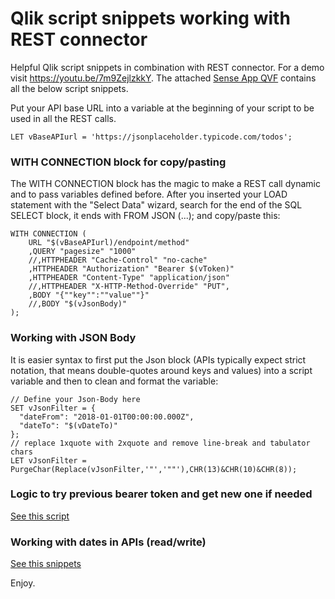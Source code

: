 # Qlik script snippets working with REST connector

Helpful Qlik script snippets in combination with REST connector. For a demo visit https://youtu.be/7m9ZejlzkkY. The attached 
<a href="https://github.com/ChristofSchwarz/qs_script_rest_api/blob/master/REST_example.qvf?raw=true">Sense App QVF</a> contains all the below script snippets. 

Put your API base URL into a variable at the beginning of your script to be used in all the REST calls.
```
LET vBaseAPIurl = 'https://jsonplaceholder.typicode.com/todos';
```
### WITH CONNECTION block for copy/pasting
The WITH CONNECTION block has the magic to make a REST call dynamic and to pass variables defined before. After you inserted your LOAD statement with the "Select Data" wizard, search for the end of the SQL SELECT block, it ends with FROM JSON (...); and copy/paste this:
```
WITH CONNECTION (
    URL "$(vBaseAPIurl)/endpoint/method"
    ,QUERY "pagesize" "1000"
    //,HTTPHEADER "Cache-Control" "no-cache"
    ,HTTPHEADER "Authorization" "Bearer $(vToken)"
    ,HTTPHEADER "Content-Type" "application/json"
    //,HTTPHEADER "X-HTTP-Method-Override" "PUT",
    ,BODY "{""key"":""value""}"
    //,BODY "$(vJsonBody)"
); 
```

### Working with JSON Body 
It is easier syntax to first put the Json block (APIs typically expect strict notation, that means 
double-quotes around keys and values) into a script variable and then to clean and format the variable:
```
// Define your Json-Body here
SET vJsonFilter = {
  "dateFrom": "2018-01-01T00:00:00.000Z",
  "dateTo": "$(vDateTo)"
};
// replace 1xquote with 2xquote and remove line-break and tabulator chars
LET vJsonFilter = PurgeChar(Replace(vJsonFilter,'"','""'),CHR(13)&CHR(10)&CHR(8));
```
### Logic to try previous bearer token and get new one if needed
<a href="https://github.com/ChristofSchwarz/qs_script_rest_api/blob/master/sub_try_request.md">See this script</a>

### Working with dates in APIs (read/write) 
<a href="https://github.com/ChristofSchwarz/qs_script_rest_api/blob/master/date_field_processing.md">See this snippets</a>

Enjoy.
